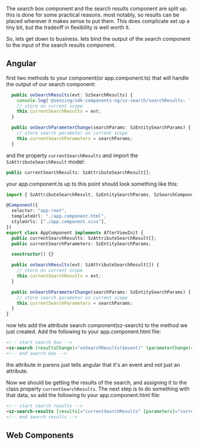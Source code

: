 The search box component and the search results component are split up. this is done for some practical reasons. most notably, so results can be placed wherever it makes sense to put them. This does complicate set up a tiny bit, but the tradeoff in flexibility is well worth it.

So, lets get down to business.
lets bind the output of the search component to the input of the search results component.

## Angular

first two methods to your component(or app.component.ts) that will handle the output of our search component:

```typescript
  public onSearchResults(evt: SzSearchResults) {
    console.log('@senzing/sdk-components-ng/sz-search/searchResults: ', evt);
    // store on current scope
    this.currentSearchResults = evt;
  }

  public onSearchParameterChange(searchParams: SzEntitySearchParams) {
    // store search parameter on current scope
    this.currentSearchParameters = searchParams;
  }
```

and the property `currentSearchResults` and import the `SzAttributeSearchResult` model:

```typescript
public currentSearchResults: SzAttributeSearchResult[];
```

your app.component.ts up to this point should look something like this:

```typescript
import { SzAttributeSearchResult, SzEntitySearchParams, SzSearchComponent } from "@senzing/sdk-components-ng";

@Component({
  selector: "app-root",
  templateUrl: "./app.component.html",
  styleUrls: ["./app.component.scss"],
})
export class AppComponent implements AfterViewInit {
  public currentSearchResults: SzAttributeSearchResult[];
  public currentSearchParameters: SzEntitySearchParams;

  constructor() {}

  public onSearchResults(evt: SzAttributeSearchResult[]) {
    // store on current scope
    this.currentSearchResults = evt;
  }

  public onSearchParameterChange(searchParams: SzEntitySearchParams) {
    // store search parameter on current scope
    this.currentSearchParameters = searchParams;
  }
}
```

now lets add the attribute search component(sz-search) to the method we just created. Add the following to your app.component.html file:

```html
<!-- start search box -->
<sz-search (resultsChange)="onSearchResults($event)" (parameterChange)="onSearchParameterChange($event)"></sz-search>
<!-- end search box -->
```

the attribute in parens just tells angular that it's an event and not just an attribute.

Now we should be getting the results of the search, and assigning it to the class property `currentSearchResults`. The next step is to do something with that data, so add the following to your app.component.html file:

```html
<!-- start search results -->
<sz-search-results [results]="currentSearchResults" [parameters]="currentSearchParameters"></sz-search-results>
<!-- end search results -->
```

## Web Components
